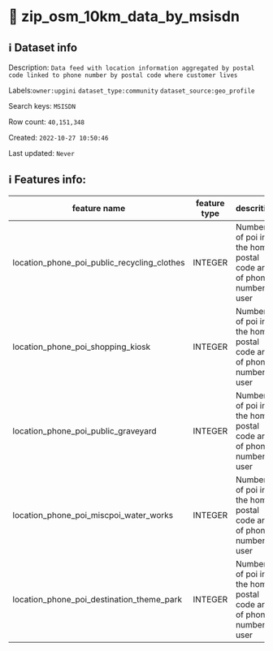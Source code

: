 # 📖 zip_osm_10km_data_by_msisdn 
## ℹ️ Dataset info 
Description: `Data feed with location information aggregated by postal code linked to phone number by postal code where customer lives` 

Labels:`owner:upgini` `dataset_type:community` `dataset_source:geo_profile` 

Search keys: `MSISDN`

Row count: `40,151,348`

Created: `2022-10-27 10:50:46` 

Last updated: `Never` 

## ℹ️ Features info:
|feature name|feature type|descrition|
|---|---|---|
|location_phone_poi_public_recycling_clothes|INTEGER|Number of poi in the home postal code area of phone number user|
|location_phone_poi_shopping_kiosk|INTEGER|Number of poi in the home postal code area of phone number user|
|location_phone_poi_public_graveyard|INTEGER|Number of poi in the home postal code area of phone number user|
|location_phone_poi_miscpoi_water_works|INTEGER|Number of poi in the home postal code area of phone number user|
|location_phone_poi_destination_theme_park|INTEGER|Number of poi in the home postal code area of phone number user|
